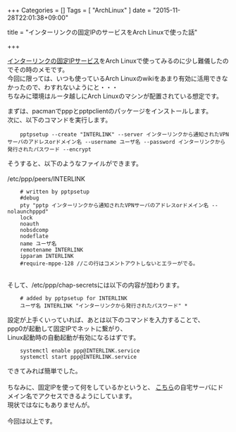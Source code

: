 +++
Categories = []
Tags = [ "ArchLinux" ]
date = "2015-11-28T22:01:38+09:00"

title = "インターリンクの固定IPのサービスをArch Linuxで使った話"

+++

<a href="https://www.interlink.or.jp/service/myip/price.html" target=_blank>インターリンクの固定IPサービス</a>をArch Linuxで使ってみるのに少し難儀したのでその時のメモです。<br>
今回に限っては、いつも使っているArch Linuxのwikiをあまり有効に活用できなかったので、わすれないようにと・・・<br>
ちなみに環境はルータ越しにArch Linuxのマシンが配置されている想定です。

<!--more-->

まずは、pacmanでpppとpptpclientのパッケージをインストールします。
<br>
次に、以下のコマンドを実行します。
<br>

        pptpsetup --create "INTERLINK" --server インターリンクから通知されたVPNサーバのアドレスorドメイン名 --username ユーザ名 --password インターリンクから発行されたパスワード --encrypt

そうすると、以下のようなファイルができます。<br>
<br>
/etc/ppp/peers/INTERLINK

        # written by pptpsetup
        #debug
        pty "pptp インターリンクから通知されたVPNサーバのアドレスorドメイン名 --nolaunchpppd"
        lock
        noauth
        nobsdcomp
        nodeflate
        name ユーザ名
        remotename INTERLINK
        ipparam INTERLINK
        #require-mppe-128 //この行はコメントアウトしないとエラーがでる。

<br>
そして、/etc/ppp/chap-secretsには以下の内容が加わります。

        # added by pptpsetup for INTERLINK
        ユーザ名 INTERLINK "インターリンクから発行されたパスワード" *

設定が上手くいっていれば、あとは以下のコマンドを入力することで、<br>
ppp0が起動して固定IPでネットに繋がり、<br>
Linux起動時の自動起動が有効になるはずです。

        systemctl enable ppp@INTERLINK.service
        systemctl start ppp@INTERLINK.service

できてみれば簡単でした。<br>
<br>
ちなみに、固定IPを使って何をしているかというと、
<a href="http://www.hyphon81.net" target=_blank>こちら</a>の自宅サーバにドメイン名でアクセスできるようにしています。<br>
現状ではなにもありませんが。<br>
<br>
今回は以上です。
